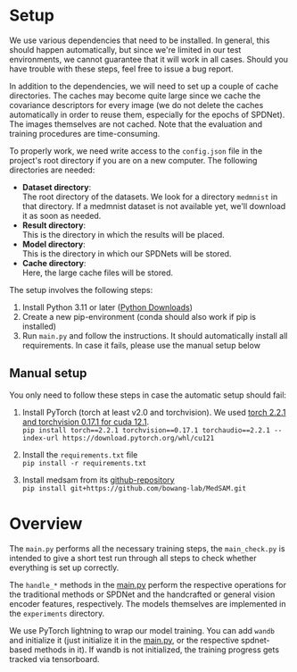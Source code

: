 # Setup
We use various dependencies that need to be installed. In general, this should happen automatically, but since we're 
limited in our test environments, we cannot guarantee that it will work in all cases. Should you have trouble with these
steps, feel free to issue a bug report.

In addition to the dependencies, we will need to set up a couple of cache directories. The caches may become quite large
since we cache the covariance descriptors for every image (we do not delete the caches automatically in order to 
reuse them, especially for the epochs of SPDNet). The images themselves are not cached.
Note that the evaluation and training procedures are time-consuming.

To properly work, we need write access to the `config.json` file in the project's root directory if you are on a new computer.
The following directories are needed:
* __Dataset directory__: <br/> The root directory of the datasets. We look for a directory `medmnist` in that directory. If a 
  medmnist dataset is not available yet, we'll download it as soon as needed.
* __Result directory__: <br/> This is the directory in which the results will be placed.
* __Model directory__: <br/> This is the directory in which our SPDNets will be stored.
* __Cache directory__: <br/> Here, the large cache files will be stored.


The setup involves the following steps:

1. Install Python 3.11 or later ([Python Downloads](https://www.python.org/downloads/))
2. Create a new pip-environment (conda should also work if pip is installed)
3. Run `main.py` and follow the instructions. It should automatically install all requirements. In case it fails, 
   please use the manual setup below

## Manual setup
You only need to follow these steps in case the automatic setup should fail:

1. Install PyTorch (torch at least v2.0 and torchvision). We used
   [torch 2.2.1 and torchvision 0.17.1 for cuda 12.1](https://pytorch.org/get-started/previous-versions/#v221).<br/> 
``pip install torch==2.2.1 torchvision==0.17.1 torchaudio==2.2.1 --index-url https://download.pytorch.org/whl/cu121``

2. Install the `requirements.txt` file<br/>
``pip install -r requirements.txt``

3. Install medsam from its [github-repository](https://github.com/bowang-lab/MedSAM.git)<br/>
``pip install git+https://github.com/bowang-lab/MedSAM.git``


# Overview
The `main.py` performs all the necessary training steps, the `main_check.py` is intended to give a short test run 
through all steps to check whether everything is set up correctly.

The `handle_*` methods in the [main.py](src/main.py) perform the respective operations for the traditional methods or 
SPDNet and the handcrafted or general vision encoder features, respectively.
The models themselves are implemented in the `experiments` directory.

We use PyTorch lightning to wrap our model training. You can add `wandb` and initialize it (just initialize it in the 
[main.py](src/main.py), or the respective spdnet-based methods in it). If wandb is not initialized, the training 
progress gets tracked via tensorboard.
